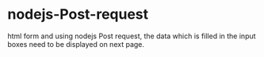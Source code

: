 # nodejs-Post-request
html form and using nodejs Post request, the data which is filled in the input boxes need to be displayed on next page.
